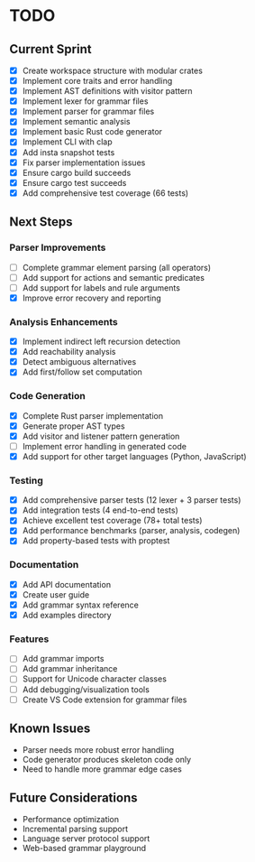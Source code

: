# TODO

## Current Sprint

- [x] Create workspace structure with modular crates
- [x] Implement core traits and error handling
- [x] Implement AST definitions with visitor pattern
- [x] Implement lexer for grammar files
- [x] Implement parser for grammar files
- [x] Implement semantic analysis
- [x] Implement basic Rust code generator
- [x] Implement CLI with clap
- [x] Add insta snapshot tests
- [x] Fix parser implementation issues
- [x] Ensure cargo build succeeds
- [x] Ensure cargo test succeeds
- [x] Add comprehensive test coverage (66 tests)

## Next Steps

### Parser Improvements
- [ ] Complete grammar element parsing (all operators)
- [ ] Add support for actions and semantic predicates
- [ ] Add support for labels and rule arguments
- [x] Improve error recovery and reporting

### Analysis Enhancements
- [x] Implement indirect left recursion detection
- [x] Add reachability analysis
- [x] Detect ambiguous alternatives
- [x] Add first/follow set computation

### Code Generation
- [x] Complete Rust parser implementation
- [x] Generate proper AST types
- [x] Add visitor and listener pattern generation
- [ ] Implement error handling in generated code
- [x] Add support for other target languages (Python, JavaScript)

### Testing
- [x] Add comprehensive parser tests (12 lexer + 3 parser tests)
- [x] Add integration tests (4 end-to-end tests)
- [x] Achieve excellent test coverage (78+ total tests)
- [x] Add performance benchmarks (parser, analysis, codegen)
- [x] Add property-based tests with proptest

### Documentation
- [x] Add API documentation
- [x] Create user guide
- [x] Add grammar syntax reference
- [x] Add examples directory

### Features
- [ ] Add grammar imports
- [ ] Add grammar inheritance
- [ ] Support for Unicode character classes
- [ ] Add debugging/visualization tools
- [ ] Create VS Code extension for grammar files

## Known Issues

- Parser needs more robust error handling
- Code generator produces skeleton code only
- Need to handle more grammar edge cases

## Future Considerations

- Performance optimization
- Incremental parsing support
- Language server protocol support
- Web-based grammar playground
